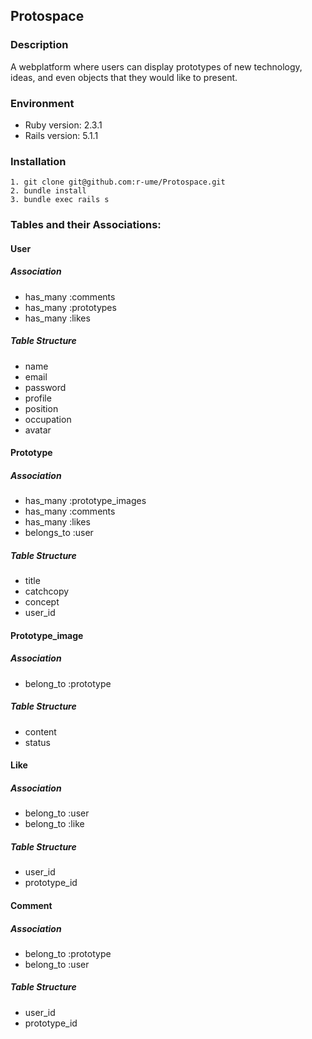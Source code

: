 ## Protospace

### Description
A webplatform where users can display prototypes of new technology, ideas, and even objects that they would like to present. 

### Environment
  - Ruby version: 2.3.1
  - Rails version: 5.1.1

### Installation
	1. git clone git@github.com:r-ume/Protospace.git
	2. bundle install
	3. bundle exec rails s

### Tables and their Associations:
#### User
##### Association
  - has_many :comments
  - has_many :prototypes
  - has_many :likes

##### Table Structure
  - name
  - email
  - password
  - profile
  - position
  - occupation
  - avatar

#### Prototype
##### Association
  - has_many :prototype_images
  - has_many :comments
  - has_many :likes
  - belongs_to :user

##### Table Structure
  - title
  - catchcopy
  - concept
  - user_id

#### Prototype_image
##### Association
  - belong_to :prototype

##### Table Structure
  - content
  - status

#### Like
##### Association
  - belong_to :user
  - belong_to :like

##### Table Structure
  - user_id
  - prototype_id

#### Comment
##### Association
  - belong_to :prototype
  - belong_to :user

##### Table Structure
  - user_id
  - prototype_id
